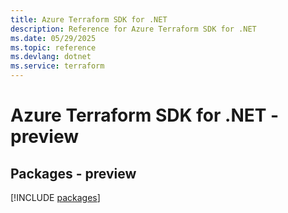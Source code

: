 ```yaml
---
title: Azure Terraform SDK for .NET
description: Reference for Azure Terraform SDK for .NET
ms.date: 05/29/2025
ms.topic: reference
ms.devlang: dotnet
ms.service: terraform
---
```

# Azure Terraform SDK for .NET - preview
## Packages - preview
[!INCLUDE [packages](terraform-index.md)]